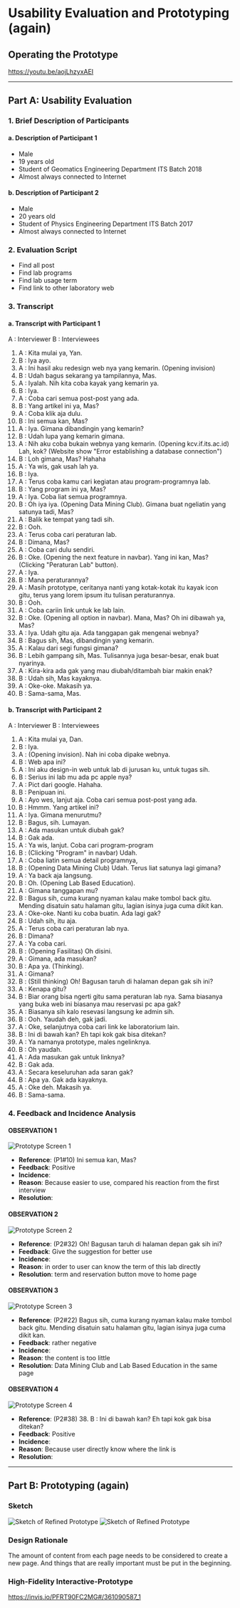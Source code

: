 # Usability Evaluation and Prototyping (again)

## Operating the Prototype
https://youtu.be/aojLhzyxAEI

---
 
## Part A: Usability Evaluation

### 1. Brief Description of Participants

#### a. Description of Participant 1
 - Male
 - 19 years old
 - Student of Geomatics Engineering Department ITS Batch 2018
 - Almost always connected to Internet

#### b. Description of Participant 2
 - Male
 - 20 years old
 - Student of Physics Engineering Department ITS Batch 2017
 - Almost always connected to Internet

### 2. Evaluation Script
 - Find all post
 - Find lab programs
 - Find lab usage term
 - Find link to other laboratory web

### 3. Transcript

#### a. Transcript with Participant 1
A : Interviewer
B : Interviewees

1. A : Kita mulai ya, Yan.
2. B : Iya ayo.
3. A : Ini hasil aku redesign web nya yang kemarin. (Opening invision)
4. B : Udah bagus sekarang ya tampilannya, Mas.
5. A : Iyalah. Nih kita coba kayak yang kemarin ya.
6. B : Iya.
7. A : Coba cari semua post-post yang ada.
8. B : Yang artikel ini ya, Mas?
9. A : Coba klik aja dulu.
10. B : Ini semua kan, Mas?
11. A : Iya. Gimana dibandingin yang kemarin?
12. B : Udah lupa yang kemarin gimana.
13. A : Nih aku coba bukain webnya yang kemarin. (Opening kcv.if.its.ac.id) Lah, kok? (Website show "Error establishing a database connection")
14. B : Loh gimana, Mas? Hahaha
15. A : Ya wis, gak usah lah ya.
16. B : Iya.
17. A : Terus coba kamu cari kegiatan atau program-programnya lab.
18. B : Yang program ini ya, Mas?
19. A : Iya. Coba liat semua programnya.
20. B : Oh iya iya. (Opening Data Mining Club). Gimana buat ngeliatin yang satunya tadi, Mas?
21. A : Balik ke tempat yang tadi sih.
22. B : Ooh.
23. A : Terus coba cari peraturan lab.
24. B : Dimana, Mas?
25. A : Coba cari dulu sendiri.
26. B : Oke. (Opening the next feature in navbar). Yang ini kan, Mas? (Clicking "Peraturan Lab" button).
27. A : Iya.
28. B : Mana peraturannya?
29. A : Masih prototype, ceritanya nanti yang kotak-kotak itu kayak icon gitu, terus yang lorem ipsum itu tulisan peraturannya.
30. B : Ooh.
31. A : Coba cariin link untuk ke lab lain.
32. B : Oke. (Opening all option in navbar). Mana, Mas? Oh ini dibawah ya, Mas?
33. A : Iya. Udah gitu aja. Ada tanggapan gak mengenai webnya?
34. B : Bagus sih, Mas, dibandingin yang kemarin.
35. A : Kalau dari segi fungsi gimana?
36. B : Lebih gampang sih, Mas. Tulisannya juga besar-besar, enak buat nyarinya.
37. A : Kira-kira ada gak yang mau diubah/ditambah biar makin enak?
38. B : Udah sih, Mas kayaknya.
39. A : Oke-oke. Makasih ya.
40. B : Sama-sama, Mas.


#### b. Transcript with Participant 2
A : Interviewer
B : Interviewees

1. A : Kita mulai ya, Dan.
2. B : Iya.
3. A : (Opening invision). Nah ini coba dipake webnya.
4. B : Web apa ini?
5. A : Ini aku design-in web untuk lab di jurusan ku, untuk tugas sih.
6. B : Serius ini lab mu ada pc apple nya?
7. A : Pict dari google. Hahaha.
8. B : Penipuan ini.
9. A : Ayo wes, lanjut aja. Coba cari semua post-post yang ada.
10. B : Hmmm. Yang artikel ini?
11. A : Iya. Gimana menurutmu?
12. B : Bagus, sih. Lumayan.
13. A : Ada masukan untuk diubah gak?
14. B : Gak ada.
15. A : Ya wis, lanjut. Coba cari program-program
16. B : (Clicking "Program" in navbar) Udah.
17. A : Coba liatin semua detail programnya,
18. B : (Opening Data Mining Club) Udah. Terus liat satunya lagi gimana?
19. A : Ya back aja langsung.
20. B : Oh. (Opening Lab Based Education).
21. A : Gimana tanggapan mu?
22. B : Bagus sih, cuma kurang nyaman kalau make tombol back gitu. Mending disatuin satu halaman gitu, lagian isinya juga cuma dikit kan.
23. A : Oke-oke. Nanti ku coba buatin. Ada lagi gak?
24. B : Udah sih, itu aja.
25. A : Terus coba cari peraturan lab nya.
26. B : Dimana?
27. A : Ya coba cari.
28. B : (Opening Fasilitas) Oh disini.
29. A : Gimana, ada masukan?
30. B : Apa ya. (Thinking).
31. A : Gimana?
32. B : (Still thinking) Oh! Bagusan taruh di halaman depan gak sih ini?
33. A : Kenapa gitu?
34. B : Biar orang bisa ngerti gitu sama peraturan lab nya. Sama biasanya yang buka web ini biasanya mau reservasi pc apa gak?
35. A : Biasanya sih kalo resevasi langsung ke admin sih.
36. B : Ooh. Yaudah deh, gak jadi.
37. A : Oke, selanjutnya coba cari link ke laboratorium lain.
38. B : Ini di bawah kan? Eh tapi kok gak bisa ditekan?
39. A : Ya namanya prototype, males ngelinknya.
40. B : Oh yaudah.
41. A : Ada masukan gak untuk linknya?
42. B : Gak ada.
43. A : Secara keseluruhan ada saran gak?
44. B : Apa ya. Gak ada kayaknya.
45. A : Oke deh. Makasih ya.
46. B : Sama-sama.

### 4. Feedback and Incidence Analysis

#### OBSERVATION 1
![Prototype Screen 1](/media/3.png)

 - **Reference**: (P1#10) Ini semua kan, Mas?
 - **Feedback**: Positive
 - **Incidence**:
 - **Reason**: Because easier to use, compared his reaction from the first interview
 - **Resolution**:
 
#### OBSERVATION 2
![Prototype Screen 2](/media/4.png)

 - **Reference**: (P2#32) Oh! Bagusan taruh di halaman depan gak sih ini?
 - **Feedback**: Give the suggestion for better use
 - **Incidence**: 
 - **Reason**: in order to user can know the term of this lab directly
 - **Resolution**: term and reservation button move to home page
 
 #### OBSERVATION 3
![Prototype Screen 3](/media/5.png)

 - **Reference**: (P2#22) Bagus sih, cuma kurang nyaman kalau make tombol back gitu. Mending disatuin satu halaman gitu, lagian isinya juga cuma dikit kan.
 - **Feedback**: rather negative
 - **Incidence**: 
 - **Reason**: the content is too little
 - **Resolution**: Data Mining Club and Lab Based Education  in the same page
 
 #### OBSERVATION 4
![Prototype Screen 4](/media/6.png)

 - **Reference**: (P2#38) 38. B : Ini di bawah kan? Eh tapi kok gak bisa ditekan?
 - **Feedback**: Positive
 - **Incidence**: 
 - **Reason**: Because user directly know where the link is
 - **Resolution**:
 ---

## Part B: Prototyping (again)

### Sketch

![Sketch of Refined Prototype](/media/1.jpg)
![Sketch of Refined Prototype](/media/2.jpg)

### Design Rationale
The amount of content from each page needs to be considered to create a new page. And things that are really important must be put in the beginning.

### High-Fidelity Interactive-Prototype
https://invis.io/PFRT90FC2MG#/361090587_1
